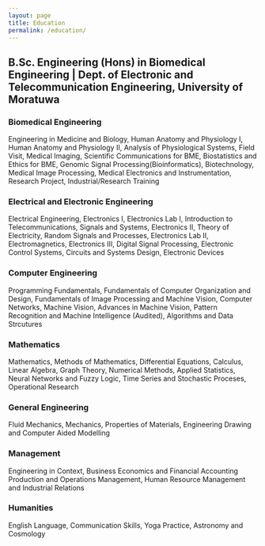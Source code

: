 ```yaml
---
layout: page
title: Education
permalink: /education/
---
```


## B.Sc. Engineering (Hons) in Biomedical Engineering | Dept. of Electronic and Telecommunication Engineering, University of Moratuwa

### Biomedical Engineering 

Engineering in Medicine and Biology, Human Anatomy and Physiology I, Human Anatomy and Physiology II, Analysis of Physiological Systems, Field Visit, Medical Imaging, Scientific Communications for BME, Biostatistics and Ethics for BME, Genomic Signal Processing(Bioinformatics), Biotechnology, Medical Image Processing, Medical Electronics and Instrumentation, Research Project, Industrial/Research Training 

### Electrical and Electronic Engineering

Electrical Engineering, Electronics I, Electronics Lab I, Introduction to Telecommunications, Signals and Systems, Electronics II, Theory of Electricity, Random Signals and Processes, Electronics Lab II, Electromagnetics, Electronics III, Digital Signal Processing, Electronic Control Systems, Circuits and Systems Design, Electronic Devices

### Computer Engineering 

Programming Fundamentals, Fundamentals of Computer Organization and Design, Fundamentals of Image Processing and Machine Vision, Computer Networks, Machine Vision, Advances in Machine Vision, Pattern Recognition and Machine Intelligence (Audited), Algorithms and Data Strcutures

### Mathematics

Mathematics, Methods of Mathematics, Differential Equations, Calculus, Linear Algebra, Graph Theory, Numerical Methods, Applied Statistics, Neural Networks and Fuzzy Logic, Time Series and Stochastic Proceses, Operational Research

### General Engineering 

Fluid Mechanics, Mechanics, Properties of Materials, Engineering Drawing and Computer Aided Modelling 

### Management

Engineering in Context, Business Economics and Financial Accounting 
Production and Operations Management, Human Resource Management and Industrial Relations

### Humanities

English Language, Communication Skills, Yoga Practice, Astronomy and Cosmology 

